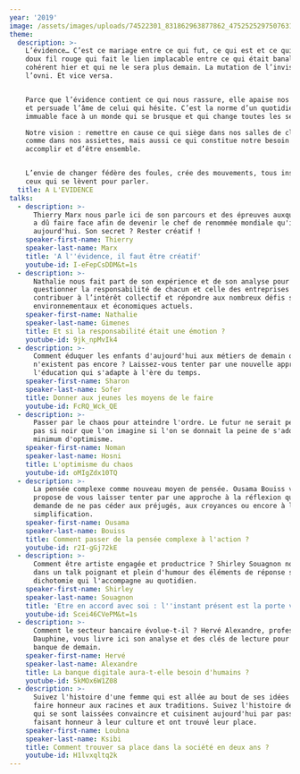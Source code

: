 ```yaml
---
year: '2019'
image: /assets/images/uploads/74522301_831862963877862_4752525297507631104_n.png
theme:
  description: >-
    L’évidence… C’est ce mariage entre ce qui fut, ce qui est et ce qui sera. Ce
    doux fil rouge qui fait le lien implacable entre ce qui était banal,
    cohérent hier et qui ne le sera plus demain. La mutation de l’invisible à
    l’ovni. Et vice versa.


    Parce que l’évidence contient ce qui nous rassure, elle apaise nos passions
    et persuade l’âme de celui qui hésite. C’est la norme d’un quotidien
    immuable face à un monde qui se brusque et qui change toutes les secondes.

    Notre vision : remettre en cause ce qui siège dans nos salles de classe
    comme dans nos assiettes, mais aussi ce qui constitue notre besoin de nous
    accomplir et d’être ensemble.


    L’envie de changer fédère des foules, crée des mouvements, tous inspirés par
    ceux qui se lèvent pour parler.
  title: A L'EVIDENCE
talks:
  - description: >-
      Thierry Marx nous parle ici de son parcours et des épreuves auxquelles il
      a dû faire face afin de devenir le chef de renommée mondiale qu'il est
      aujourd'hui. Son secret ? Rester créatif !
    speaker-first-name: Thierry
    speaker-last-name: Marx
    title: 'A l''évidence, il faut être créatif'
    youtube-id: I-eFepCsDDM&t=1s
  - description: >-
      Nathalie nous fait part de son expérience et de son analyse pour
      questionner la responsabilité de chacun et celle des entreprises pour
      contribuer à l’intérêt collectif et répondre aux nombreux défis sociaux,
      environnementaux et économiques actuels.
    speaker-first-name: Nathalie
    speaker-last-name: Gimenes
    title: Et si la responsabilité était une émotion ?
    youtube-id: 9jk_npMvIk4
  - description: >-
      Comment éduquer les enfants d'aujourd'hui aux métiers de demain qui
      n'existent pas encore ? Laissez-vous tenter par une nouvelle approche de
      l'éducation qui s'adapte à l'ère du temps.
    speaker-first-name: Sharon
    speaker-last-name: Sofer
    title: Donner aux jeunes les moyens de le faire
    youtube-id: FcRQ_Wck_QE
  - description: >-
      Passer par le chaos pour atteindre l'ordre. Le futur ne serait peut-être
      pas si noir que l'on imagine si l'on se donnait la peine de s'adonner à un
      minimum d'optimisme.
    speaker-first-name: Noman
    speaker-last-name: Hosni
    title: L'optimisme du chaos
    youtube-id: oMIgZdx10TQ
  - description: >-
      La pensée complexe comme nouveau moyen de pensée. Ousama Bouiss vous
      propose de vous laisser tenter par une approche à la réflexion qui vous
      demande de ne pas céder aux préjugés, aux croyances ou encore à la
      simplification.
    speaker-first-name: Ousama
    speaker-last-name: Bouiss
    title: Comment passer de la pensée complexe à l'action ?
    youtube-id: r2I-gGj72kE
  - description: >-
      Comment être artiste engagée et productrice ? Shirley Souagnon nous livre
      dans un talk poignant et plein d'humour des éléments de réponse sur cette
      dichotomie qui l'accompagne au quotidien.
    speaker-first-name: Shirley
    speaker-last-name: Souagnon
    title: 'Etre en accord avec soi : l''instant présent est la porte vers l''engagement'
    youtube-id: Scei46CVePM&t=1s
  - description: >-
      Comment le secteur bancaire évolue-t-il ? Hervé Alexandre, professeur à
      Dauphine, vous livre ici son analyse et des clés de lecture pour penser la
      banque de demain.
    speaker-first-name: Hervé
    speaker-last-name: Alexandre
    title: La banque digitale aura-t-elle besoin d'humains ?
    youtube-id: 5kMOx6W1Z08
  - description: >-
      Suivez l'histoire d'une femme qui est allée au bout de ses idées pour
      faire honneur aux racines et aux traditions. Suivez l'histoire de femmes
      qui se sont laissées convaincre et cuisinent aujourd'hui par passion, en
      faisant honneur à leur culture et ont trouvé leur place.
    speaker-first-name: Loubna
    speaker-last-name: Ksibi
    title: Comment trouver sa place dans la société en deux ans ?
    youtube-id: H1lvxqltq2k
---
```


